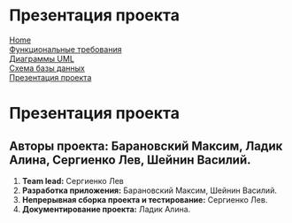 # Презентация проекта

[Home](../index.md)    
[Функциональные требования](functionalRequirements.md)  
[Диаграммы UML](diagramUML.md)  
[Схема базы данных](databaseSchema.md)  
[Презентация проекта](projectPresentation.md) 

# Презентация проекта

## Авторы проекта: **Барановский Максим, Ладик Алина, Сергиенко Лев, Шейнин Василий.**

1. **Team lead:** Сергиенко Лев
2. **Разработка приложения:** Барановский Максим, Шейнин Василий.
3. **Непрерывная сборка проекта и тестирование:** Сергиенко Лев.
4. **Документирование проекта:** Ладик Алина.
